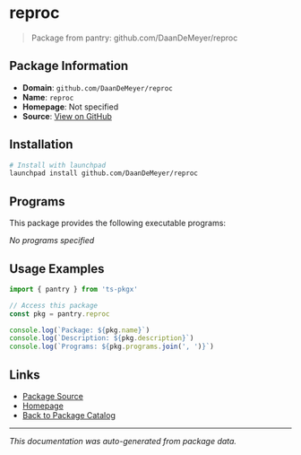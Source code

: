 # reproc

> Package from pantry: github.com/DaanDeMeyer/reproc

## Package Information

- **Domain**: `github.com/DaanDeMeyer/reproc`
- **Name**: `reproc`
- **Homepage**: Not specified
- **Source**: [View on GitHub](https://github.com/pkgxdev/pantry/tree/main/projects/github.com/DaanDeMeyer/reproc/package.yml)

## Installation

```bash
# Install with launchpad
launchpad install github.com/DaanDeMeyer/reproc
```

## Programs

This package provides the following executable programs:

*No programs specified*

## Usage Examples

```typescript
import { pantry } from 'ts-pkgx'

// Access this package
const pkg = pantry.reproc

console.log(`Package: ${pkg.name}`)
console.log(`Description: ${pkg.description}`)
console.log(`Programs: ${pkg.programs.join(', ')}`)
```

## Links

- [Package Source](https://github.com/pkgxdev/pantry/tree/main/projects/github.com/DaanDeMeyer/reproc/package.yml)
- [Homepage](#)
- [Back to Package Catalog](../../../package-catalog.md)

---

*This documentation was auto-generated from package data.*
